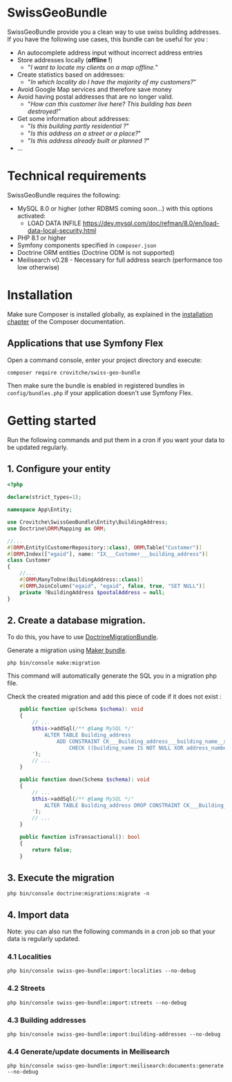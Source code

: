 # SwissGeoBundle

SwissGeoBundle provide you a clean way to use swiss building addresses.
If you have the following use cases, this bundle can be useful for you :
 - An autocomplete address input without incorrect address entries
 - Store addresses locally (**offline !**)
   - "*I want to locate my clients on a map offline.*"
 - Create statistics based on addresses:
   - "*In which locality do I have the majority of my customers?*"
 - Avoid Google Map services and therefore save money
 - Avoid having postal addresses that are no longer valid.
   - "*How can this customer live here? This building has been destroyed!*"
 - Get some information about addresses:
   - "*Is this building partly residential ?*"
   - "*Is this address on a street or a place?*"
   - "*Is this address already built or planned ?*"
 - ...

# Technical requirements
SwissGeoBundle requires the following:
 - MySQL 8.0 or higher (other RDBMS coming soon...) with this options activated:
   - LOAD DATA INFILE https://dev.mysql.com/doc/refman/8.0/en/load-data-local-security.html
 - PHP 8.1 or higher
 - Symfony components specified in `composer.json`
 - Doctrine ORM entities (Doctrine ODM is not supported)
 - Meilisearch v0.28 - Necessary for full address search (performance too low otherwise)

# Installation

Make sure Composer is installed globally, as explained in the
[installation chapter](https://getcomposer.org/doc/00-intro.md)
of the Composer documentation.

## Applications that use Symfony Flex

Open a command console, enter your project directory and execute:

```console
composer require crovitche/swiss-geo-bundle
```

Then make sure the bundle is enabled in registered bundles in 
`config/bundles.php` if your application doesn't use Symfony Flex.


# Getting started

Run the following commands and put them in a cron if you want your data to be 
updated regularly.

## 1. Configure your entity
```php
<?php

declare(strict_types=1);

namespace App\Entity;

use Crovitche\SwissGeoBundle\Entity\BuildingAddress;
use Doctrine\ORM\Mapping as ORM;

//...
#[ORM\Entity(CustomerRepository::class), ORM\Table("Customer")]
#[ORM\Index(["egaid"], name: "IX___Customer___building_address")]
class Customer
{
    //...
    #[ORM\ManyToOne(BuildingAddress::class)]
    #[ORM\JoinColumn("egaid", "egaid", false, true, "SET NULL")]
    private ?BuildingAddress $postalAddress = null;
}
```

## 2. Create a database migration.
To do this, you have to use [DoctrineMigrationBundle](https://symfony.com/bundles/DoctrineMigrationsBundle/current/index.html).

Generate a migration using [Maker bundle](https://symfony.com/bundles/SymfonyMakerBundle/current/index.html).
```console
php bin/console make:migration
```

This command will automatically generate the SQL you in a migration php file.

Check the created migration and add this piece of code if it does not exist :
```php
    public function up(Schema $schema): void
    {
        // ...
        $this->addSql(/** @lang MySQL */'
            ALTER TABLE Building_address
                ADD CONSTRAINT CK___Building_address___building_name__xor__address_number
                    CHECK ((building_name IS NOT NULL XOR address_number IS NOT NULL) OR (building_name IS NULL AND address_number IS NULL));
        ');
        // ...
    }

    public function down(Schema $schema): void
    {
        // ...
        $this->addSql(/** @lang MySQL */'
            ALTER TABLE Building_address DROP CONSTRAINT CK___Building_address___building_name__xor__address_number;
        ');
        // ...
    }

    public function isTransactional(): bool
    {
        return false;
    }
```


## 3. Execute the migration

```console
php bin/console doctrine:migrations:migrate -n
```

## 4. Import data
Note: you can also run the following commands in a cron job so that your data is
regularly updated.

### 4.1 Localities
```console
php bin/console swiss-geo-bundle:import:localities --no-debug
```

### 4.2 Streets
```console
php bin/console swiss-geo-bundle:import:streets --no-debug
```

### 4.3 Building addresses
```console
php bin/console swiss-geo-bundle:import:building-addresses --no-debug
```

### 4.4 Generate/update documents in Meilisearch
```console
php bin/console swiss-geo-bundle:import:meilisearch:documents:generate --no-debug
```
